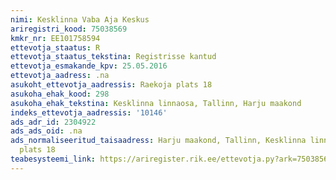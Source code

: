 ```yaml
---
nimi: Kesklinna Vaba Aja Keskus
ariregistri_kood: 75038569
kmkr_nr: EE101758594
ettevotja_staatus: R
ettevotja_staatus_tekstina: Registrisse kantud
ettevotja_esmakande_kpv: 25.05.2016
ettevotja_aadress: .na
asukoht_ettevotja_aadressis: Raekoja plats 18
asukoha_ehak_kood: 298
asukoha_ehak_tekstina: Kesklinna linnaosa, Tallinn, Harju maakond
indeks_ettevotja_aadressis: '10146'
ads_adr_id: 2304922
ads_ads_oid: .na
ads_normaliseeritud_taisaadress: Harju maakond, Tallinn, Kesklinna linnaosa, Raekoja
  plats 18
teabesysteemi_link: https://ariregister.rik.ee/ettevotja.py?ark=75038569&ref=rekvisiidid
---
```

